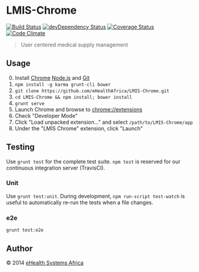 # LMIS-Chrome

[![Build Status][travis-image]][travis-url] [![devDependency Status][daviddm-image]][daviddm-url] [![Coverage Status][coveralls-image]][coveralls-url] [![Code Climate][codeclimate-image]][codeclimate-url]

[travis-url]: https://travis-ci.org/eHealthAfrica/LMIS-Chrome
[travis-image]: https://travis-ci.org/eHealthAfrica/LMIS-Chrome.png?branch=master
[daviddm-url]: https://david-dm.org/eHealthAfrica/LMIS-Chrome#info=devDependencies
[daviddm-image]: https://david-dm.org/eHealthAfrica/LMIS-Chrome/dev-status.png?theme=shields.io
[coveralls-url]: https://coveralls.io/r/eHealthAfrica/LMIS-Chrome
[coveralls-image]: https://coveralls.io/repos/eHealthAfrica/LMIS-Chrome/badge.png
[codeclimate-url]: https://codeclimate.com/github/eHealthAfrica/LMIS-Chrome
[codeclimate-image]: https://codeclimate.com/github/eHealthAfrica/LMIS-Chrome.png

> User centered medical supply management

## Usage

0. Install [Chrome][] [Node.js][] and [Git][]
1. `npm install -g karma grunt-cli bower`
2. `git clone https://github.com/eHealthAfrica/LMIS-Chrome.git`
3. `cd LMIS-Chrome && npm install; bower install`
4. `grunt serve`
5. Launch Chrome and browse to [chrome://extensions][]
6. Check "Developer Mode"
7. Click "Load unpacked extension…" and select `/path/to/LMIS-Chrome/app`
8. Under the "LMIS Chrome" extension, click "Launch"

[Chrome]: https://www.google.com/intl/en/chrome/
[Node.js]: http://nodejs.org
[Git]: http://git-scm.com
[chrome://extensions]: chrome://extensions

## Testing

Use `grunt test` for the complete test suite. `npm test` is reserved for our
continuous integration server (TravisCI).

### Unit

Use `grunt test:unit`. During development, `npm run-script test-watch` is
useful to automatically re-run the tests when a file changes.

### e2e

`grunt test:e2e`

## Author

© 2014 [eHealth Systems Africa](http://ehealthafrica.org)
